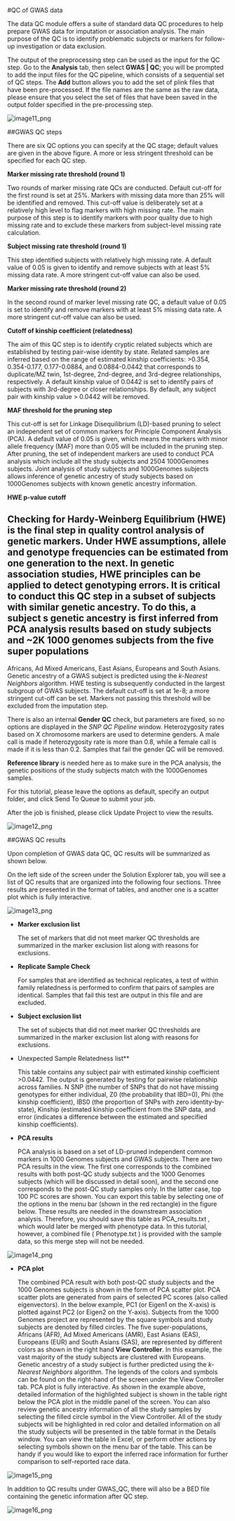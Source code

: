 #QC of GWAS data

The data QC module offers a suite of standard data QC procedures to help prepare GWAS data for imputation or association analysis.
The main purpose of the QC is to identify problematic subjects or markers for follow-up investigation or data exclusion.

The output of the preprocessing step can be used as the input for the QC step. 
Go to the **Analysis** tab, then select **GWAS | QC**;
you will be prompted to add the input files for the QC pipeline, which consists of a sequential set of QC steps. 
The **Add** button allows you to add the set of plink files that have been pre-processed. 
If the file names are the same as the raw data, please ensure that you select the set of files that have been saved in the output folder specified in the pre-processing step.

![image11_png](images/image11.png)

##GWAS QC steps

There are six QC options you can specify at the QC stage; default values are given in the above figure. 
A more or less stringent threshold can be specified for each QC step.

**Marker missing rate threshold (round 1)**

Two rounds of marker missing rate QCs are conducted. 
Default cut-off for the first round is set at 25%. 
Markers with missing data more than 25% will be identified and removed. 
This cut-off value is deliberately set at a relatively high level to flag markers with high missing rate. 
The main purpose of this step is to identify markers with poor quality due to high missing rate and to exclude these markers from subject-level missing rate calculation.

**Subject missing rate threshold (round 1)**

This step identified subjects with relatively high missing rate. 
A default value of 0.05 is given to identify and remove subjects with at least 5% missing data rate.
A more stringent cut-off value can also be used.

**Marker missing rate threshold (round 2)**

In the second round of marker level missing rate QC, a default value of 0.05 is set to identify and remove markers with at least 5% missing data rate. 
A more stringent cut-off value can also be used.

**Cutoff of kinship coefficient (relatedness)**

The aim of this QC step is to identify cryptic related subjects which are established by testing pair-wise identity by state. 
Related samples are inferred based on the range of estimated kinship coefficients: >0.354, 0.354-0.177, 0.177-0.0884, and 0.0884-0.0442 that
corresponds to duplicate/MZ twin, 1st-degree, 2nd-degree, and 3rd-degree relationships, respectively. 
A default kinship value of 0.0442 is set to identify pairs of subjects with 3rd-degree or closer relationships.
By default, any subject pair with kinship value > 0.0442 will be removed.

**MAF threshold for the pruning step**

This cut-off is set for Linkage Disequilibrium (LD)-based pruning to select an independent set of common markers for Principle Component Analysis (PCA). 
A default value of 0.05 is given, which means the markers with minor allele frequency (MAF) more than 0.05 will be included in the pruning step.
After pruning, the set of independent markers are used to conduct PCA analysis which include all the study subjects and 2504 1000Genomes subjects. 
Joint analysis of study subjects and 1000Genomes subjects allows inference of genetic ancestry of study subjects based on 1000Genomes subjects with known genetic ancestry information.

**HWE p-value cutoff**

Checking for Hardy-Weinberg Equilibrium (HWE) is the final step in quality control analysis of genetic markers. 
Under HWE assumptions, allele and genotype frequencies can be estimated from one generation to the next. 
In genetic association studies, HWE principles can be applied to detect genotyping errors. 
It is critical to conduct this QC step in a subset of subjects with similar genetic ancestry. 
To do this, a subject s genetic ancestry is first inferred from PCA analysis results based on study subjects and ~2K 1000 genomes subjects from the five super populations
--
Africans, Ad Mixed Americans, East Asians, Europeans and South Asians. 
Genetic ancestry of a GWAS subject is predicted using the *k-Nearest Neighbors* algorithm. 
HWE testing is subsequently conducted in the largest subgroup of GWAS subjects.
The default cut-off is set at 1e-8; a more stringent cut-off can be set. 
Markers not passing this threshold will be excluded from the imputation step.

There is also an internal **Gender QC** check, but parameters are fixed, so no options are displayed in the *SNP QC Pipeline* window.
Heterozygosity rates based on X chromosome markers are used to determine genders. 
A male call is made if heterozygosity rate is more than 0.8, while a female call is made if it is less than 0.2.
Samples that fail the gender QC will be removed.

**Reference library** is needed here as to make sure in the PCA analysis, the genetic positions of the study subjects match with the 1000Genomes samples.

For this tutorial, please leave the options as default, specify an output folder, and click  Send To Queue  to submit your job.

After the job is finished, please click  Update Project  to view the results.

![image12_png](images/image12.png)

##GWAS QC results

Upon completion of GWAS data QC, QC results will be summarized as shown below.

On the left side of the screen under the Solution Explorer tab, you will see a list of QC results that are organized into the following four sections.
Three results are presented in the format of tables, and another one is a scatter plot which is fully interactive.

![image13_png](images/image13.png)

*   **Marker exclusion list**

    The set of markers that did not meet marker QC thresholds are summarized in the marker exclusion list along with reasons for exclusions.

*	**Replicate Sample Check**
	
	For samples that are identified as technical replicates, a test of within family relatedness is performed to confirm that pairs of samples are identical.
	Samples that fail this test are output in this file and are excluded.

*   **Subject exclusion list**

    The set of subjects that did not meet marker QC thresholds are summarized in the marker exclusion list along with reasons for exclusions.

*   Unexpected Sample Relatedness list**
	
	This table contains any subject pair with estimated kinship coefficient >0.0442.
	The output is generated by testing for pairwise relationship across families.
	N SNP (the number of SNPs that do not have missing genotypes for either individual, Z0 (the probability that IBD=0), Phi (the kinship coefficient), IBS0 (the proportion of SNPs with zero identity-by-state), 
	Kinship (estimated kinship coefficient from the SNP data, and error (indicates a difference between the estimated and specified kinship coefficients). 
	
*	**PCA results**

    PCA analysis is based on a set of LD-pruned independent common markers in 1000 Genomes subjects and GWAS subjects.
    There are two PCA results in the view. 
    The first one corresponds to the combined results with both post-QC study subjects and the 1000 Genomes subjects (which will be discussed in detail soon), 
    and the second one corresponds to the post-QC study samples only. 
    In the latter case, top 100 PC scores are shown. 
    You can export this table by selecting one of the options in the menu bar (shown in the red rectangle) in the figure below. 
    These results are needed in the downstream association analysis. 
    Therefore, you should save this table as  PCA_results.txt , which would later be merged
    with phenotype data. 
    In this tutorial, however, a combined file ( Phenotype.txt ) is provided with the sample data, so this merge step will not be needed.

![image14_png](images/image14.png)

*   **PCA plot**

    The combined PCA result with both post-QC study subjects and the 1000 Genomes subjects is shown in the form of PCA scatter plot.
    PCA scatter plots are generated from pairs of selected PC scores (also called eigenvectors). 
    In the below example, PC1 (or Eigen1 on the X-axis) is plotted against PC2 (or Eigen2 on the Y-axis). 
    Subjects from the 1000 Genomes project are represented by the square symbols and study subjects are denoted by filled circles. 
    The five super-populations, Africans (AFR), Ad Mixed Americans (AMR), East Asians (EAS), Europeans (EUR) and South Asians (SAS), 
    are represented by different colors as shown in the right hand **View Controller**. 
    In this example, the vast majority of the study subjects are clustered with Europeans. 
    Genetic ancestry of a study subject is further predicted using the *k-Nearest Neighbors* algorithm.
    The legends of the colors and symbols can be found on the right-hand of the screen under the View Controller tab. 
    PCA plot is fully interactive. 
    As shown in the example above, detailed information of the highlighted subject is shown in the table right below the PCA plot in the middle panel of the screen. 
    You can also review genetic ancestry information of all the study samples by selecting the filled circle symbol in the View Controller. 
    All of the study subjects will be highlighted in red color and detailed information on all the study subjects will be presented in the table format in the Details window.
    You can view the table in Excel, or perform other actions by selecting symbols shown on the menu bar of the table. 
    This can be handy if you would like to export the inferred race information for further comparison to self-reported race data.

![image15_png](images/image15.png)

In addition to QC results under GWAS_QC, there will also be a BED file containing the genetic information after QC step.

![image16_png](images/image16.png)






